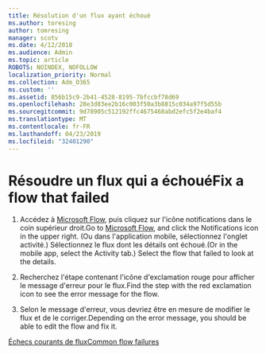 ```yaml
---
title: Résolution d'un flux ayant échoué
ms.author: toresing
author: tomresing
manager: scotv
ms.date: 4/12/2018
ms.audience: Admin
ms.topic: article
ROBOTS: NOINDEX, NOFOLLOW
localization_priority: Normal
ms.collection: Adm_O365
ms.custom: ''
ms.assetid: 856b15c9-2b41-4528-8195-7bfccbf78d69
ms.openlocfilehash: 28e3d83ee2b16c003f50a3b8815c034a97f5d55b
ms.sourcegitcommit: 9d78905c512192ffc4675468abd2efc5f2e4baf4
ms.translationtype: MT
ms.contentlocale: fr-FR
ms.lasthandoff: 04/23/2019
ms.locfileid: "32401290"
---
```

# <a name="fix-a-flow-that-failed"></a><span data-ttu-id="0eeb2-102">Résoudre un flux qui a échoué</span><span class="sxs-lookup"><span data-stu-id="0eeb2-102">Fix a flow that failed</span></span>

1. <span data-ttu-id="0eeb2-103">Accédez à [Microsoft Flow](https://flow.microsoft.com/), puis cliquez sur l'icône notifications dans le coin supérieur droit.</span><span class="sxs-lookup"><span data-stu-id="0eeb2-103">Go to [Microsoft Flow](https://flow.microsoft.com/), and click the Notifications icon in the upper right.</span></span> <span data-ttu-id="0eeb2-104">(Ou dans l'application mobile, sélectionnez l'onglet activité.) Sélectionnez le flux dont les détails ont échoué.</span><span class="sxs-lookup"><span data-stu-id="0eeb2-104">(Or in the mobile app, select the Activity tab.) Select the flow that failed to look at the details.</span></span>
    
2. <span data-ttu-id="0eeb2-105">Recherchez l'étape contenant l'icône d'exclamation rouge pour afficher le message d'erreur pour le flux.</span><span class="sxs-lookup"><span data-stu-id="0eeb2-105">Find the step with the red exclamation icon to see the error message for the flow.</span></span>
    
3. <span data-ttu-id="0eeb2-106">Selon le message d'erreur, vous devriez être en mesure de modifier le flux et de le corriger.</span><span class="sxs-lookup"><span data-stu-id="0eeb2-106">Depending on the error message, you should be able to edit the flow and fix it.</span></span> 
    
[<span data-ttu-id="0eeb2-107">Échecs courants de flux</span><span class="sxs-lookup"><span data-stu-id="0eeb2-107">Common flow failures</span></span>](https://go.microsoft.com/fwlink/?linkid=872110)
  

